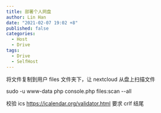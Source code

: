 ```yaml
---
title: 部署个人网盘
author: Lin Han
date: "2021-02-07 19:02 +8"
published: false
categories:
  - Host
  - Drive
tags:
  - Drive
  - SelfHost
---
```


将文件复制到用户 files 文件夹下，让 nextcloud 从盘上扫描文件

sudo -u www-data php console.php files:scan --all

校验 ics
https://icalendar.org/validator.html
要求 crlf 结尾
